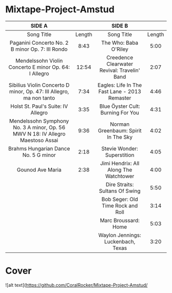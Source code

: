 # Mixtape-Project-Amstud
|SIDE A| |SIDE B| |
:-:|:-:|:-:|:-:
|Song Title|Length|Song Title|Length                                                
|Paganini Concerto No. 2 B minor Op. 7: III Rondo|8:43                              |The Who: Baba O'Riley|5:00
|Mendelssohn Violin Concerto E minor Op. 64: I Allegro|12:54                        |Creedence Clearwater Revival: Travelin' Band|2:07
|Sibilius Violin Concerto D minor, Op. 47: III Allegro, ma non tanto|7:34           |Eagles: Life In The Fast Lane - 2013 Remaster|4:46
|Holst St. Paul's Suite: IV Allegro|3:35                                            |Blue Öyster Cult: Burning For You|4:31
|Mendelssohn Symphony No. 3 A minor, Op. 56 MWV N 18: IV Allegro Maestoso Assai|9:36|Norman Greenbaum: Spirit In The Sky|4:02
|Brahms Hungarian Dance No. 5 G minor|2:18                                          |Stevie Wonder: Superstition|4:05
|Gounod Ave Maria|2:38                                                              |Jimi Hendrix: All Along The Watchtower|4:00
||                                                                                  |Dire Straits: Sultans Of Swing|5:50
||                                                                                  |Bob Seger: Old Time Rock and Roll|3:14
||                                                                                  |Marc Broussard: Home|5:03
||                                                                                  |Waylon Jennings: Luckenbach, Texas|3:20

# Cover
![alt text](https://github.com/CoralRocker/Mixtape-Project-Amstud/
